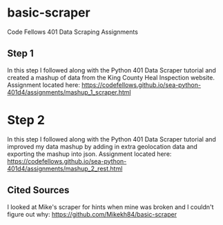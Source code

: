 # basic-scraper
Code Fellows 401 Data Scraping Assignments

## Step 1
In this step I followed along with the Python 401 Data Scraper tutorial and created a mashup of data from the King County Heal Inspection website.
Assignment located here:
https://codefellows.github.io/sea-python-401d4/assignments/mashup_1_scraper.html

# Step 2
In this step I followed along with the Python 401 Data Scraper tutorial and improved my data mashup by adding in extra geolocation data and exporting the mashup into json.
Assignment located here:
https://codefellows.github.io/sea-python-401d4/assignments/mashup_2_rest.html

## Cited Sources
I looked at Mike's scraper for hints when mine was broken and I couldn't figure out why:
https://github.com/Mikekh84/basic-scraper